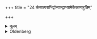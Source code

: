 +++
title = "24 कंसात्पराभिर्द्वाभ्यान्द्वाभ्यामेकैकामाहुतिम्"

+++

<details><summary>मूलम्</summary>

कंसात्पराभिर्द्वाभ्यान्द्वाभ्यामेकैकामाहुतिम् २४
</details>

<details><summary>Oldenberg</summary>

23. Let him make oblations out of the brazen vessel, each oblation with two of the following (verses).
</details>

